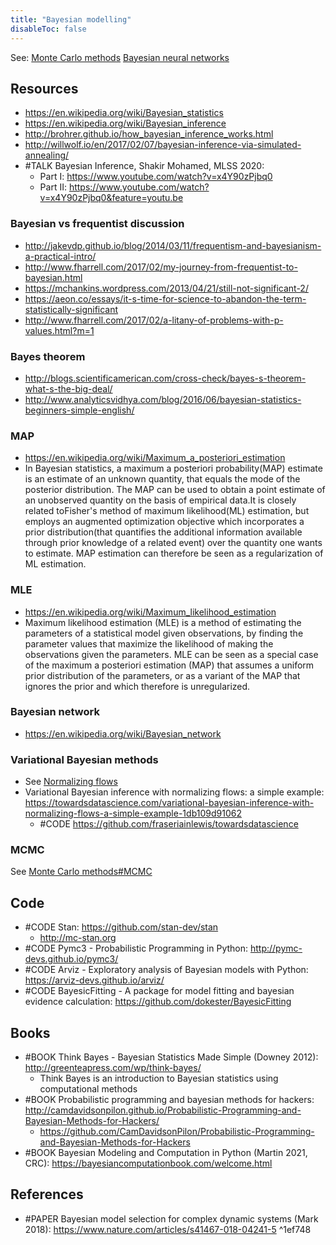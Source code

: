```yaml
---
title: "Bayesian modelling"
disableToc: false 
---
```


See: 
[Monte Carlo methods](AI/Math%20and%20Statistics/Monte%20Carlo%20methods.md)
[Bayesian neural networks](AI/Deep%20learning/Bayesian%20neural%20networks.md)


## Resources
- https://en.wikipedia.org/wiki/Bayesian_statistics
- https://en.wikipedia.org/wiki/Bayesian_inference
- http://brohrer.github.io/how_bayesian_inference_works.html
- http://willwolf.io/en/2017/02/07/bayesian-inference-via-simulated-annealing/
- #TALK Bayesian Inference, Shakir Mohamed, MLSS 2020:
	- Part I:  https://www.youtube.com/watch?v=x4Y90zPjbq0
	- Part II: https://www.youtube.com/watch?v=x4Y90zPjbq0&feature=youtu.be

### Bayesian vs frequentist discussion
- http://jakevdp.github.io/blog/2014/03/11/frequentism-and-bayesianism-a-practical-intro/
- http://www.fharrell.com/2017/02/my-journey-from-frequentist-to-bayesian.html
- https://mchankins.wordpress.com/2013/04/21/still-not-significant-2/
- https://aeon.co/essays/it-s-time-for-science-to-abandon-the-term-statistically-significant
- http://www.fharrell.com/2017/02/a-litany-of-problems-with-p-values.html?m=1

### Bayes theorem
- http://blogs.scientificamerican.com/cross-check/bayes-s-theorem-what-s-the-big-deal/
- http://www.analyticsvidhya.com/blog/2016/06/bayesian-statistics-beginners-simple-english/

### MAP
- https://en.wikipedia.org/wiki/Maximum_a_posteriori_estimation
- In Bayesian statistics, a maximum a posteriori probability(MAP) estimate is an estimate of an unknown quantity, that equals the mode of the posterior distribution. The MAP can be used to obtain a point estimate of an unobserved quantity on the basis of empirical data.It is closely related toFisher's method of maximum likelihood(ML) estimation, but employs an augmented optimization objective which incorporates a prior distribution(that quantifies the additional information available through prior knowledge of a related event) over the quantity one wants to estimate. MAP estimation can therefore be seen as a regularization of ML estimation.

### MLE
- https://en.wikipedia.org/wiki/Maximum_likelihood_estimation
- Maximum likelihood estimation (MLE) is a method of estimating the parameters of a statistical model given observations, by finding the parameter values that maximize the likelihood of making the observations given the parameters. MLE can be seen as a special case of the maximum a posteriori estimation (MAP) that assumes a uniform prior distribution of the parameters, or as a variant of the MAP that ignores the prior and which therefore is unregularized.

### Bayesian network
- https://en.wikipedia.org/wiki/Bayesian_network

### Variational Bayesian methods
- See [Normalizing flows](AI/Deep%20learning/Normalizing%20flows.md)
- Variational Bayesian inference with normalizing flows: a simple example: https://towardsdatascience.com/variational-bayesian-inference-with-normalizing-flows-a-simple-example-1db109d91062
	- #CODE https://github.com/fraseriainlewis/towardsdatascience

### MCMC
See [Monte Carlo methods#MCMC](AI/Math%20and%20Statistics/Monte%20Carlo%20methods.md#MCMC)


## Code
- #CODE Stan: https://github.com/stan-dev/stan
	- http://mc-stan.org
- #CODE Pymc3 - Probabilistic Programming in Python: http://pymc-devs.github.io/pymc3/
- #CODE Arviz - Exploratory analysis of Bayesian models with Python: https://arviz-devs.github.io/arviz/
- #CODE BayesicFitting - A package for model fitting and bayesian evidence calculation: https://github.com/dokester/BayesicFitting


## Books
- #BOOK Think Bayes - Bayesian Statistics Made Simple (Downey 2012): http://greenteapress.com/wp/think-bayes/
	- Think Bayes is an introduction to Bayesian statistics using computational methods
- #BOOK Probabilistic programming and bayesian methods for hackers: http://camdavidsonpilon.github.io/Probabilistic-Programming-and-Bayesian-Methods-for-Hackers/
	- https://github.com/CamDavidsonPilon/Probabilistic-Programming-and-Bayesian-Methods-for-Hackers
- #BOOK Bayesian Modeling and Computation in Python (Martin 2021, CRC): https://bayesiancomputationbook.com/welcome.html


## References
- #PAPER Bayesian model selection for complex dynamic systems (Mark 2018): https://www.nature.com/articles/s41467-018-04241-5 ^1ef748
